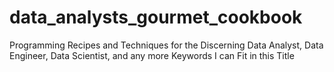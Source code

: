 # data_analysts_gourmet_cookbook
Programming Recipes and Techniques for the Discerning Data Analyst, Data Engineer, Data Scientist, and any more Keywords I can Fit in this Title
